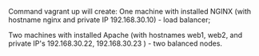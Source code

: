 Сommand vagrant up will create:
One machine with installed NGINX (with hostname nginx and private IP 192.168.30.10) - load balancer;

Two machines with installed Apache (with hostnames web1, web2, and private IP's 192.168.30.22, 192.168.30.23 ) - two balanced nodes.
